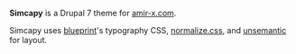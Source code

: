 **Simcapy** is a Drupal 7 theme for [amir-x.com](http://amir-x.com/).

Simcapy uses [blueprint][blueprint]'s typography CSS, [normalize.css][normalize.css], and [unsemantic][unsemantic] for layout.

[blueprint]: http://www.blueprintcss.org/ 
[normalize.css]: https://github.com/necolas/normalize.css
[unsemantic]: http://unsemantic.com/
